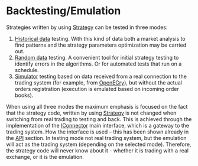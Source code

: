 # Backtesting\/Emulation

Strategies written by using [Strategy](xref:StockSharp.Algo.Strategies.Strategy) can be tested in three modes: 

1. [Historical data](StrategyTestingHistory.md) testing. With this kind of data both a market analysis to find patterns and the strategy parameters optimization may be carried out. 
2. [Random data](StrategyTestingEmulation.md) testing. A convenient tool for initial strategy testing to identify errors in the algorithms. Or for automated tests that run on a schedule. 
3. [Simulator](StrategyTestingRealTime.md) testing based on data received from a real connection to the trading system (for example, from [OpenECry](OEC.md)), but without the actual orders registration (execution is emulated based on incoming order books). 

When using all three modes the maximum emphasis is focused on the fact that the strategy code, written by using [Strategy](xref:StockSharp.Algo.Strategies.Strategy) is not changed when switching from real trading to testing and back. This is achieved through the implementation of the [IConnector](xref:StockSharp.BusinessEntities.IConnector) main interface, which is a gateway to the trading system. How the interface is used – this has been shown already in the [API](StockSharpAbout.md) section. In testing mode not real trading system, but the emulation will act as the trading system (depending on the selected mode). Therefore, the strategy code will never know about it \- whether it is trading with a real exchange, or it is the emulation. 
